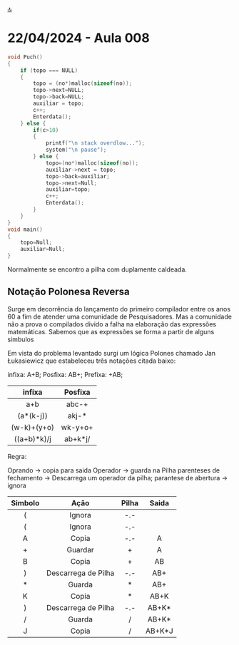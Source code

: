 [🔝](../README.md)

# 22/04/2024 - Aula 008

```c
void Puch()
{
    if (topo === NULL)
    {
        topo = (no*)malloc(sizeof(no));
        topo->next=NULL;
        topo->back=NULL;
        auxiliar = topo;
        c++;
        Enterdata();
    } else {
        if(c>10)
        {
            printf("\n stack overdlow...");
            system("\n pause");
        } else {
            topo=(no*)malloc(sizeof(no));
            auxiliar->next = topo;
            topo->back=auxiliar;
            topo->next=Null;
            auxiliar=topo;
            c++;
            Enterdata();
        }
    }
}
void main()
{
    topo=Null;
    auxiliar=Null;
}
```

Normalmente se encontro a pilha com duplamente caldeada.

## Notação Polonesa Reversa

Surge em decorrência do lançamento do primeiro compilador entre os anos 60 a fim de atender uma comunidade de Pesquisadores.
Mas a comunidade não a prova o compilados divido a falha na elaboração das expressões matemáticas. Sabemos que as expressões se forma a partir de alguns simbulos

Em vista do problema levantado surgi um lógica Polones chamado Jan Łukasiewicz que estabeleceu três notações citada baixo:

infixa: A+B;
Posfixa: AB+;
Prefixa: +AB;

|infixa|Posfixa|
|:--:|:--:|
|a+b|abc-+|
|(a*(k-j))|akj-*|
|(w-k)+(y+o)|wk-y+o+|
|((a+b)*k)/j|ab+k*j/|

Regra:

Oprando -> copia para saida
Operador -> guarda na Pilha
parenteses de fechamento -> Descarrega um operador da pilha;
parantese de abertura -> ignora

|Simbolo|Ação            |Pilha|Saida |
|:--:|:-----------------:|:---:|:----:|
|(   |Ignora             |-.-  |      |
|(   |Ignora             |-.-  |      |
|A   |Copia              |-.-  |A     |
|+   |Guardar            |+    |A     |
|B   |Copia              |+    |AB    |
|)   |Descarrega de Pilha|-.-  |AB+   |
|*   |Guarda             |*    |AB+   |
|K   |Copia              |*    |AB+K  |
|)   |Descarrega de Pilha|-.-  |AB+K* |
|/   |Guarda             |/    |AB+K* |
|J   |Copia              |/    |AB+K*J|